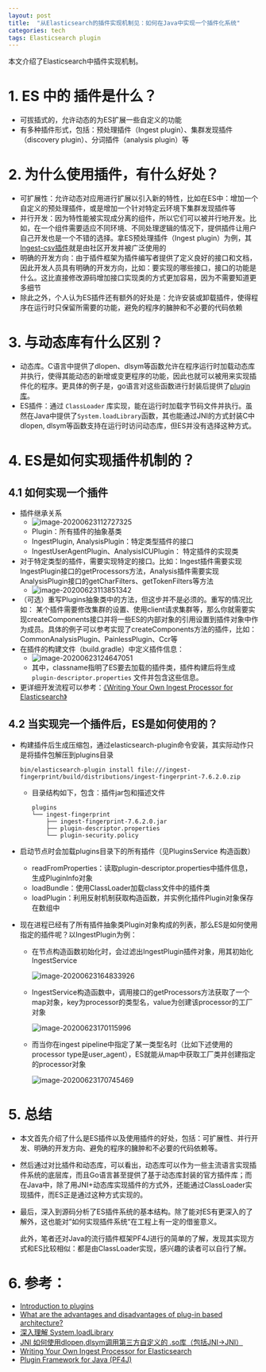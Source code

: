 ```yaml
---
layout: post
title:  "从Elasticsearch的插件实现机制见：如何在Java中实现一个插件化系统"
categories: tech
tags: Elasticsearch plugin
---
```


本文介绍了Elasticsearch中插件实现机制。


# 1. ES 中的 插件是什么？

* 可拔插式的，允许动态的为ES扩展一些自定义的功能
* 有多种插件形式，包括：预处理插件（Ingest plugin）、集群发现插件（discovery plugin）、分词插件（analysis plugin）等



# 2. 为什么使用插件，有什么好处？

* 可扩展性：允许动态对应用进行扩展以引入新的特性，比如在ES中：增加一个自定义的预处理插件，或是增加一个针对特定云环境下集群发现插件等
* 并行开发：因为特性能被实现成分离的组件，所以它们可以被并行地开发。比如，在一个组件需要适应不同环境、不同处理逻辑的情况下，提供插件让用户自己开发也是一个不错的选择。拿ES预处理插件（Ingest plugin）为例，其[Ingest-csv插件](https://github.com/johtani/elasticsearch-ingest-csv)就是由社区开发并被广泛使用的
* 明确的开发方向：由于插件框架为插件编写者提供了定义良好的接口和文档，因此开发人员具有明确的开发方向，比如：要实现的哪些接口，接口的功能是什么。这比直接修改源码增加接口实现类的方式更加容易，因为不需要知道更多细节
* 除此之外，个人认为ES插件还有额外的好处是：允许安装或卸载插件，使得程序在运行时只保留所需要的功能，避免的程序的臃肿和不必要的代码依赖



# 3. 与动态库有什么区别？

* 动态库。C语言中提供了dlopen、dlsym等函数允许在程序运行时加载动态库并执行，使得其能动态的新增或变更程序的功能，因此也就可以被用来实现插件化的程序。更具体的例子是，go语言对这些函数进行封装后提供了[plugin库](https://golang.org/pkg/plugin/)。
* ES插件：通过 `ClassLoader` 库实现，能在运行时加载字节码文件并执行。虽然在Java中提供了`System.loadLibrary`函数，其也能通过JNI的方式封装C中dlopen, dlsym等函数支持在运行时访问动态库，但ES并没有选择这种方式。



# 4. ES是如何实现插件机制的？

##  4.1 如何实现一个插件

* 插件继承关系
  * ![image-20200623112727325](https://tva1.sinaimg.cn/large/007S8ZIlgy1gg35km5r3xj30qs04c74n.jpg)
  * Plugin：所有插件的抽象基类
  * IngestPlugin, AnalysisPlugin：特定类型插件的接口
  * IngestUserAgentPlugin、AnalysisICUPlugin： 特定插件的实现类
* 对于特定类型的插件，需要实现特定的接口。比如：Ingest插件需要实现IngestPlugin接口的getProcessors方法，Analysis插件需要实现AnalysisPlugin接口的getCharFilters、getTokenFilters等方法
  * ![image-20200623113851342](https://tva1.sinaimg.cn/large/007S8ZIlgy1gg2f8uv4fdj30qs08q0ud.jpg)
* （可选）重写Plugins抽象类中的方法，但这步并不是必须的。重写的情况比如： 某个插件需要修改集群的设置、使用client请求集群等，那么你就需要实现createComponents接口并将一些ES的内部对象的引用设置到插件对象中作为成员。具体的例子可以参考实现了createComponents方法的插件，比如：CommonAnalysisPlugin、PainlessPlugin、Ccr等
* 在插件的构建文件（build.gradle）中定义插件信息：
  * ![image-20200623124647051](https://tva1.sinaimg.cn/large/007S8ZIlgy1gg2f8xtjljj30hx02q0sv.jpg)
  * 其中，classname指明了ES要去加载的插件类，插件构建后将生成`plugin-descriptor.properties` 文件并包含这些信息。
* 更详细开发流程可以参考：[《Writing Your Own Ingest Processor for Elasticsearch》](https://www.elastic.co/cn/blog/writing-your-own-ingest-processor-for-elasticsearch)



## 4.2 当实现完一个插件后，ES是如何使用的？

* 构建插件后生成压缩包，通过elasticsearch-plugin命令安装，其实际动作只是将插件包解压到plugins目录

  ```
  bin/elasticsearch-plugin install file:///ingest-fingerprint/build/distributions/ingest-fingerprint-7.6.2.0.zip
  ```

  * 目录结构如下，包含：插件jar包和描述文件

    ```
    plugins
    └── ingest-fingerprint
        ├── ingest-fingerprint-7.6.2.0.jar
        ├── plugin-descriptor.properties
        └── plugin-security.policy
    ```

* 启动节点时会加载plugins目录下的所有插件（见PluginsService 构造函数）

  * readFromProperties：读取plugin-descriptor.properties中插件信息，生成PluginInfo对象
  * loadBundle：使用ClassLoader加载class文件中的插件类
  * loadPlugin：利用反射机制获取构造函数，并实例化插件Plugin对象保存在数组中

* 现在进程已经有了所有插件抽象类Plugin对象构成的列表，那么ES是如何使用指定的插件呢？以IngestPlugin为例：

  * 在节点构造函数初始化时，会过滤出IngestPlugin插件对象，用其初始化IngestService

    ![image-20200623164833926](https://tva1.sinaimg.cn/large/007S8ZIlgy1gg2f911wbwj30sy021glw.jpg)

  * IngestService构造函数中，调用接口的getProcessors方法获取了一个map对象，key为processor的类型名，value为创建该processor的工厂对象

    ![image-20200623170115996](https://tva1.sinaimg.cn/large/007S8ZIlgy1gg2f93blg1j30v7070wfr.jpg)

  * 而当你在ingest pipeline中指定了某一类型名时（比如下述使用的processor type是user_agent），ES就能从map中获取工厂类并创建指定的processor对象

    ![image-20200623170745469](https://tva1.sinaimg.cn/large/007S8ZIlgy1gg2f95aflzj30fu05pmxp.jpg)



# 5. 总结

* 本文首先介绍了什么是ES插件以及使用插件的好处，包括：可扩展性、并行开发、明确的开发方向、避免的程序的臃肿和不必要的代码依赖等。

* 然后通过对比插件和动态库，可以看出，动态库可以作为一些主流语言实现插件系统的底层库，而且Go语言甚至提供了基于动态库封装的官方插件库；而在Java中，除了用JNI+动态库实现插件的方式外，还能通过ClassLoader实现插件，而ES正是通过这种方式实现的。

* 最后，深入到源码分析了ES插件系统的基本结构。除了能对ES有更深入的了解外，这也能对”如何实现插件系统“在工程上有一定的借鉴意义。

  此外，笔者还对Java的流行插件框架PF4J进行的简单的了解，发现其实现方式和ES比较相似：都是由ClassLoader实现，感兴趣的读者可以自行了解。



# 6. 参考：

* [Introduction to plugins](https://www.elastic.co/guide/en/elasticsearch/plugins/current/intro.html) 
* [What are the advantages and disadvantages of plug-in based architecture?](https://stackoverflow.com/questions/2818415/what-are-the-advantages-and-disadvantages-of-plug-in-based-architecture) 
* [深入理解 System.loadLibrary](https://juejin.im/entry/592e85412f301e005714ae83) 
* [JNI 如何使用dlopen,dlsym调用第三方自定义的 .so库（包括JNI->JNI）]( https://blog.csdn.net/helong275098760/article/details/20442113)
* [Writing Your Own Ingest Processor for Elasticsearch](https://www.elastic.co/cn/blog/writing-your-own-ingest-processor-for-elasticsearch) 
* [Plugin Framework for Java (PF4J)](https://github.com/pf4j/pf4j) 






